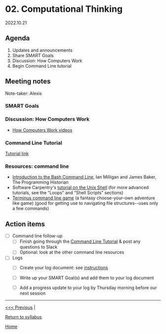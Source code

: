 # 02. Computational Thinking

2022.10.21

## Agenda
1. Updates and announcements
2. Share SMART Goals
3. Discussion: How Computers Work
4. Begin Command Line tutorial

## Meeting notes
Note-taker: Alexis

### SMART Goals


### Discussion: How Computers Work

- [How Computers Work videos](https://www.youtube.com/watch?v=OAx_6-wdslM&list=PLzdnOPI1iJNcsRwJhvksEo1tJqjIqWbN-)
  
### Command Line Tutorial

[Tutorial link](https://github.com/tri-cods/command-line)


### Resources: command line

- [Introduction to the Bash Command Line](https://programminghistorian.org/en/lessons/intro-to-bash), Ian Milligan and James Baker, The Programming Historian
- Software Carpentry's [tutorial on the Unix Shell](http://swcarpentry.github.io/shell-novice/) (for more advanced tutorials, see the “Loops” and “Shell Scripts” sections)
- [Terminus command line game](http://web.mit.edu/mprat/Public/web/Terminus/Web/main.html) (a fantasy choose-your-own adventure like game) (good for getting use to navigating file structures--uses only a few commands)


## Action items

- [ ] Command line follow-up
  - [ ] Finish going through the [Command Line Tutorial](https://github.com/tri-cods/command-line) & post any questions to Slack
  - [ ] Optional: look at the other command line resources
- [ ] Logs
  - [ ] Create your log document: see [instructions](../logs/sample.md)
  - [ ] Write up your SMART Goal(s) and add them to your log document
  - [ ] Add a progress update to your log by Thursday morning before our next session




---

[<<< Previous](01-intro.md) | <!-- [Next >>>](03-webdev.md) -->

[Return to syllabus](../syllabus.md)

[Home](../README.md)
